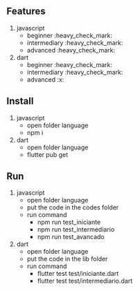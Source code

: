 ## Features
<ol>
  <li>javascript
    <ul>
      <li>beginner :heavy_check_mark:</li>
      <li>intermediary :heavy_check_mark:</li>
      <li>advanced :heavy_check_mark:</li>
    </ul>
  </li>
  <li>dart
    <ul>
      <li>beginner :heavy_check_mark:</li>
      <li>intermediary :heavy_check_mark:</li>
      <li>advanced :x:</li>
    </ul>
  </li>
</ol>

## Install
<ol>
  <li>javascript
    <ul>
      <li>open folder language</li>
      <li>npm i</li>
    </ul>
  </li>
  <li>dart
    <ul>
      <li>open folder language</li>
      <li>flutter pub get</li>
    </ul>
  </li>
</ol>

## Run
<ol>
  <li>javascript
    <ul>
      <li>open folder language</li>
      <li>put the code in the codes folder</li>
      <li>run command
        <ul>
          <li>npm run test_iniciante</li>
          <li>npm run test_intermediario</li>
          <li>npm run test_avancado</li>
        </ul>
      </li>
    </ul>
  </li>
  <li>dart
    <ul>
      <li>open folder language</li>
      <li>put the code in the lib folder</li>
      <li>run command
        <ul>
          <li>flutter test test/iniciante.dart</li>
          <li>flutter test test/intermediario.dart</li>
          <!-- <li>flutter test test/avancado.dart</li> -->
        </ul>
      </li>
    </ul>
  </li>
</ol>